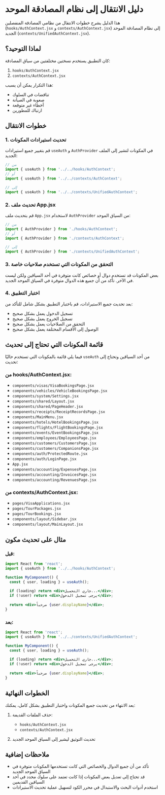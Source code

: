 # دليل الانتقال إلى نظام المصادقة الموحد

هذا الدليل يشرح خطوات الانتقال من نظامي المصادقة المنفصلين (`hooks/AuthContext.jsx` و `contexts/AuthContext.jsx`) إلى نظام المصادقة الموحد الجديد (`contexts/UnifiedAuthContext.jsx`).

## لماذا التوحيد؟

كان التطبيق يستخدم نسختين مختلفتين من سياق المصادقة:
1. `hooks/AuthContext.jsx`
2. `contexts/AuthContext.jsx`

هذا التكرار يمكن أن يسبب:
- تناقضات في السلوك
- صعوبة في الصيانة
- أخطاء غير متوقعة
- ارتباك للمطورين

## خطوات الانتقال

### 1. تحديث استيرادات المكونات

قم بتغيير جميع استيرادات `useAuth` و `AuthProvider` في المكونات لتشير إلى الملف الجديد:

```jsx
// من
import { useAuth } from '../../hooks/AuthContext';
// أو
import { useAuth } from '../../contexts/AuthContext';

// إلى
import { useAuth } from '../../contexts/UnifiedAuthContext';
```

### 2. تحديث ملف App.jsx

قم بتحديث ملف `App.jsx` لاستخدام `AuthProvider` من السياق الموحد:

```jsx
// من
import { AuthProvider } from './hooks/AuthContext';
// أو
import { AuthProvider } from './contexts/AuthContext';

// إلى
import { AuthProvider } from './contexts/UnifiedAuthContext';
```

### 3. التحقق من المكونات التي تستخدم صلاحيات خاصة

بعض المكونات قد تستخدم دوال أو خصائص كانت متوفرة في أحد السياقين ولكن ليست في الآخر. تأكد من أن جميع هذه الدوال متوفرة في السياق الموحد الجديد.

### 4. اختبار التطبيق

بعد تحديث جميع الاستيرادات، قم باختبار التطبيق بشكل شامل للتأكد من:
- تسجيل الدخول يعمل بشكل صحيح
- تسجيل الخروج يعمل بشكل صحيح
- التحقق من الصلاحيات يعمل بشكل صحيح
- الوصول إلى الأقسام المختلفة يعمل بشكل صحيح

## قائمة المكونات التي تحتاج إلى تحديث

فيما يلي قائمة بالمكونات التي تستخدم حاليًا `useAuth` من أحد السياقين وتحتاج إلى تحديث:

### من hooks/AuthContext.jsx:
- `components/visas/VisaBookingsPage.jsx`
- `components/vehicles/VehicleBookingsPage.jsx`
- `components/system/Settings.jsx`
- `components/shared/Layout.jsx`
- `components/shared/PageHeader.jsx`
- `components/receipts/ReceiptRecordsPage.jsx`
- `components/MainMenu.jsx`
- `components/hotels/HotelBookingsPage.jsx`
- `components/flights/FlightBookingsPage.jsx`
- `components/events/EventBookingsPage.jsx`
- `components/employees/EmployeesPage.jsx`
- `components/customers/CustomersPage.jsx`
- `components/customers/CompanionsPage.jsx`
- `components/auth/ProtectedRoute.jsx`
- `components/auth/LoginPage.jsx`
- `App.jsx`
- `components/accounting/ExpensesPage.jsx`
- `components/accounting/InvoicesPage.jsx`
- `components/accounting/RevenuesPage.jsx`

### من contexts/AuthContext.jsx:
- `pages/VisaApplications.jsx`
- `pages/TourPackages.jsx`
- `pages/TourBookings.jsx`
- `components/layout/Sidebar.jsx`
- `components/layout/MainLayout.jsx`

## مثال على تحديث مكون

### قبل:

```jsx
import React from 'react';
import { useAuth } from '../../hooks/AuthContext';

function MyComponent() {
  const { user, loading } = useAuth();
  
  if (loading) return <div>جاري التحميل...</div>;
  if (!user) return <div>يرجى تسجيل الدخول</div>;
  
  return <div>مرحباً {user.displayName}</div>;
}
```

### بعد:

```jsx
import React from 'react';
import { useAuth } from '../../contexts/UnifiedAuthContext';

function MyComponent() {
  const { user, loading } = useAuth();
  
  if (loading) return <div>جاري التحميل...</div>;
  if (!user) return <div>يرجى تسجيل الدخول</div>;
  
  return <div>مرحباً {user.displayName}</div>;
}
```

## الخطوات النهائية

بعد الانتهاء من تحديث جميع المكونات واختبار التطبيق بشكل كامل، يمكنك:

1. حذف الملفات القديمة:
   - `hooks/AuthContext.jsx`
   - `contexts/AuthContext.jsx`

2. تحديث التوثيق ليشير إلى السياق الموحد الجديد

## ملاحظات إضافية

- تأكد من أن جميع الدوال والخصائص التي كانت تستخدمها المكونات متوفرة في السياق الموحد الجديد
- قد تحتاج إلى تعديل بعض المكونات إذا كانت تعتمد على سلوك محدد في أحد السياقين القديمين
- استخدم أدوات البحث والاستبدال في محرر الكود لتسهيل عملية تحديث الاستيرادات

